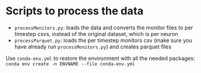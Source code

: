 # Scripts to process the data

- `processMonitors.py`: loads the data and converts the monitor files to per timestep csvs, instead of the original dataset, which is per neuron
- `processParquet.py`: loads the per timestep monitors csv (make sure you have already run `processMonitors.py`) and creates parquet files

Use `conda-env.yml` to restore the environment with all the needed packages: `conda env create -n ENVNAME --file conda-env.yml`
